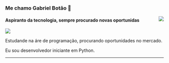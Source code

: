 ### Me chamo Gabriel Botão 👋

<div>
  <a href="https://github.com/lordefps">
  <img align='right' src="https://github-readme-stats.vercel.app/api?username=lordefps&show_icons=true&title_color=783c00&text_color=af552e&icon_color=783c00&bg_color=f8efd4&cache_seconds=2300">
  
  </a>
</div>

#### Aspiranto da tecnologia, sempre procurado novas oportunidas

<div>
  <a href="https://github.com/lordefps">
  <img src="https://img.shields.io/static/v1?label=Overview&message=SEUNOME&color=f8efd4&style=for-the-badge&logo=GitHub">
  </a>
</div>

<p>
  
  Estudande na áre de programação, procurando oportunidades no mercado.<br/>

  Eu sou desenvolvedor iniciante em Python.
  
  
</p>
<hr>
